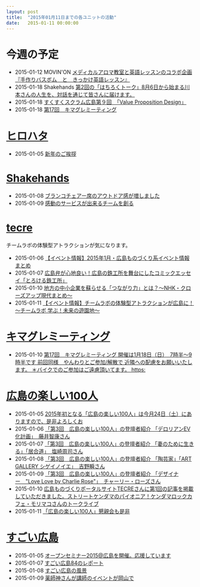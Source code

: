 ```yaml
---
layout: post
title:  "2015年01月11日までの各ユニットの活動"
date:   2015-01-11 00:00:00
---
```



# 今週の予定

* 2015-01-12 MOVIN'ON [メディカルアロマ教室と英語レッスンのコラボ企画 『手作りバスボム　と　きっかけ英語レッスン』](http://www.facebook.com/movinon.hiroshima/posts/875673702453409)
* 2015-01-18 Shakehands [第2回の「はちろくトーク」8月6日から始まる川本さんの人生を、対話を通じて皆さんに届けます。](http://www.facebook.com/CoworkingShakeHands/posts/864391750278887)
* 2015-01-18 [すくすくスクラム広島第９回　「Value Proposition Design」](http://www.facebook.com/great.hiroshima/posts/499598033516180)
* 2015-01-18 [第17回　キマグレミーティング](http://www.facebook.com/events/1528980957355096/permalink/1528980960688429/)


# [ヒロハタ](http://hiro-hata.com/)

* 2015-01-05 [新年のご挨拶](http://www.facebook.com/hirohatap/photos/a.623345064408959.1073741830.619180321492100/757581090985355/?type=1)


# [Shakehands](http://www.shakehands.jp/)

* 2015-01-08 [ブランコチェアー席のアウトドア感が増しました](http://www.facebook.com/CoworkingShakeHands/photos/a.624867490897982.1073741830.592127770838621/864803196904409/?type=1)
* 2015-01-09 [感動のサービスが出来るチームを創る](https://www.facebook.com/CoworkingShakeHands/posts/865030323548363)


# [tecre](http://tecre.jp/)

チームラボの体験型アトラクションが気になります。

* 2015-01-06 [【イベント情報】2015年1月・広島ものづくり系イベント情報まとめ](http://tecre.jp/hiroshima-event-201501/)
* 2015-01-07 [広島弁が心地良い！広島の鉄工所を舞台にしたコミックエッセイ「とろける鉄工所」](http://tecre.jp/torokeru-tekkoujyo/)
* 2015-01-10 [地方の中小企業を蘇らせる「つながり力」とは？～NHK・クローズアップ現代まとめ～](http://tecre.jp/closeup-gendai/)
* 2015-01-11 [【イベント情報】チームラボの体験型アトラクションが広島に！～チームラボ 学ぶ！未来の遊園地～](http://tecre.jp/teamlab-inoko/)


# [キマグレミーティング](https://www.facebook.com/kimaguremeeting)

* 2015-01-10 [第17回　キマグレミーティング 開催は1月18日（日）　7時半～9時半です 前回同様　やんわりとご参加/解散で 近隣への配慮をお願いいたします。  ＊バイクでのご参加はご遠慮頂いてます。  https:](http://www.facebook.com/kimaguremeeting/posts/760595547350347)


# [広島の楽しい100人](https://www.facebook.com/h100parson)

* 2015-01-05 [2015年初となる「広島の楽しい100人」は今月24日（土）にありますので、是非よろしくお](http://www.facebook.com/h100parson/photos/a.1438197353122072.1073741828.1427131820895292/1522180861390387/?type=1)
* 2015-01-06 [「第3回　広島の楽しい100人」の登壇者紹介 「デロリアンEV化計画」　藤井智康さん ](http://www.facebook.com/h100parson/posts/1522690328006107)
* 2015-01-07 [「第3回　広島の楽しい100人」の登壇者紹介 「妻のために生きる」「居合道」　塩崎周司さん](http://www.facebook.com/h100parson/posts/1523202197954920)
* 2015-01-08 [「第3回　広島の楽しい100人」の登壇者紹介  「陶芸家」「ART GALLERY シゲイノイエ」　吉野瞬さん](http://www.facebook.com/h100parson/posts/1523203541288119)
* 2015-01-09 [「第3回　広島の楽しい100人」の登壇者紹介  「デザイナー　&quot;Love Love by Charlie Rose&quot;」　チャーリー・ローズさん](http://www.facebook.com/h100parson/posts/1523204217954718)
* 2015-01-10 [広島ものづくりポータルサイトTECREさんに第1回の記事を掲載していただきました。ストリートケンダマのパイオニア！ケンダマロックカフェ・モリマコさんのトークライブ](http://www.facebook.com/h100parson/posts/1523210901287383)
* 2015-01-11 [「広島の楽しい100人」懇親会も是非](http://www.facebook.com/h100parson/posts/1525132784428528)


# [すごい広島](http://great-h.github.io/)

* 2015-01-05 [オープンセミナー2015@広島を開催。応援しています](http://www.facebook.com/great.hiroshima/posts/503671853108798)
* 2015-01-07 [すごい広島84のレポート](http://www.facebook.com/great.hiroshima/posts/505332912942692)
* 2015-01-08 [すごい広島の風景](http://www.facebook.com/great.hiroshima/posts/505582722917711)
* 2015-01-09 [薬師神さんが講師のイベントが岡山で](http://www.facebook.com/great.hiroshima/posts/506124579530192)
